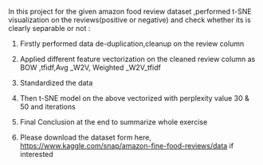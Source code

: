 In this project for the given amazon food review dataset ,performed t-SNE visualization on the reviews(positive or negative) and check whether its is clearly separable or not :

1) Firstly performed data de-duplication,cleanup on the review column

2) Applied different feature vectorization on the cleaned review column as BOW ,tfidf,Avg _W2V, Weighted _W2V_tfidf

3) Standardized the data 

4) Then t-SNE model on the above vectorized with perplexity value 30 & 50 and iterations 

5) Final Conclusion at the end to summarize whole exercise

6) Please download the dataset form here, https://www.kaggle.com/snap/amazon-fine-food-reviews/data if interested





